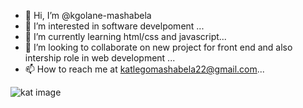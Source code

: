 - 👋 Hi, I’m @kgolane-mashabela
- 👀 I’m interested in  software develpoment ...
- 🌱 I’m currently learning html/css and javascript...
- 💞️ I’m looking to collaborate on new project for front end and also intership role in web development ...
- 📫 How to reach me  at katlegomashabela22@gmail.com...

<!---
kgolane-mashabela/kgolane-mashabela is a ✨ special ✨ repository because its `README.md` (this file) appears on your GitHub profile.
You can click the Preview link to take a look at your changes.
--->
![kat image](https://github.com/kgolane-mashabela/kgolane-mashabela/assets/135864531/c2b2e275-854d-49ec-8084-9f2ffa0e5e2d)
